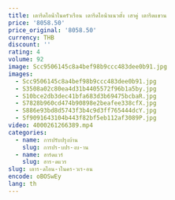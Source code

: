 ```yaml
---
title: เตารีดไอน้ําในครัวเรือน เตารีดไอน้ําแนวตั้ง เสาคู่ เตารีดแขวน
price: '8058.50'
price_original: '8058.50'
currency: THB
discount: ''
rating: 4
volume: 92
image: Scc9506145c8a4bef98b9ccc483dee0b91.jpg
images:
  - Scc9506145c8a4bef98b9ccc483dee0b91.jpg
  - S3508a02c80ea4d31b4405572f96b1a5by.jpg
  - S10bce2db3dec41bfa683d3b69475bcbaR.jpg
  - S7828b960cd474b90898e2beafee338cfX.jpg
  - S886e93bd8d5743f3b4c9d3ff765444dcY.jpg
  - Sf9091643104b443f82bf5eb112af3089P.jpg
video: 4000261266389.mp4
categories:
  - name: การปรับปรุงบ้าน
    slug: การปร-บปร-งบ-าน
  - name: ฮาร์ดแวร์
    slug: ฮาร-ดแวร
slug: เตาร-ดไอน-าในคร-วเร-อน
encode: oBOSwEy
lang: th
---
```

  